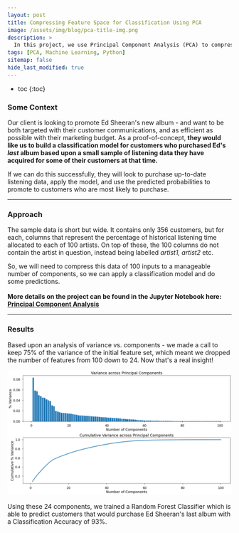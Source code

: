 ```yaml
---
layout: post
title: Compressing Feature Space for Classification Using PCA
image: /assets/img/blog/pca-title-img.png
description: >
  In this project, we use Principal Component Analysis (PCA) to compress 100 unlabelled, sparse features into a more manageable number for classifying buyers of Ed Sheeran's latest album.
tags: [PCA, Machine Learning, Python]
sitemap: false
hide_last_modified: true
---
```


* toc
{:toc}


### Some Context

Our client is looking to promote Ed Sheeran's new album - and want to be both targeted with their customer communications, and as efficient as possible with their marketing budget. As a proof-of-concept, **they would like us to build a classification model for customers who purchased Ed's *last* album based upon a small sample of listening data they have acquired for some of their customers at that time.**

If we can do this successfully, they will look to purchase up-to-date listening data, apply the model, and use the predicted probabilities to promote to customers who are most likely to purchase.

---

### Approach

The sample data is short but wide.  It contains only 356 customers, but for each, columns that represent the percentage of historical listening time allocated to each of 100 artists.  On top of these, the 100 columns do not contain the artist in question, instead being labelled *artist1, artist2* etc.

So, we will need to compress this data of 100 inputs to a manageable number of components, so we can apply a classification model and do some predictions. 
<br>
<br>
**More details on the project can be found in the Jupyter Notebook here: [Principal Component Analysis](https://github.com/ibiene-ds/principal-component-analysis)**

---

### Results

Based upon an analysis of variance vs. components - we made a call to keep 75% of the variance of the initial feature set, which meant we dropped the number of features from 100 down to 24. Now that's a real insight! 

![alt text](/assets/img/blog/pca/pca-variance-plots.png)

Using these 24 components, we trained a Random Forest Classifier which is able to predict customers that would purchase Ed Sheeran's last album with a Classification Accuracy of 93%.
